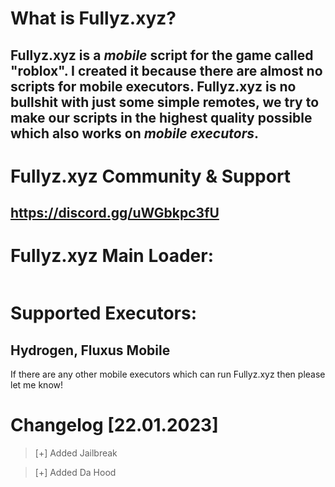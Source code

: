 #  What is Fullyz.xyz?
 ## Fullyz.xyz is a ***mobile*** script for the game called "roblox". I created it because there are almost no scripts for mobile executors. Fullyz.xyz is no bullshit with just some simple remotes, we try to make our scripts in the highest quality possible which also works on ***mobile executors***.


# Fullyz.xyz Community & Support
## https://discord.gg/uWGbkpc3fU

# Fullyz.xyz Main Loader:
```lua

```

# Supported Executors:
## Hydrogen, Fluxus Mobile 

If there are any other mobile executors which can run Fullyz.xyz then please let me know!

# Changelog [22.01.2023]

>[+] Added Jailbreak

>[+] Added Da Hood
